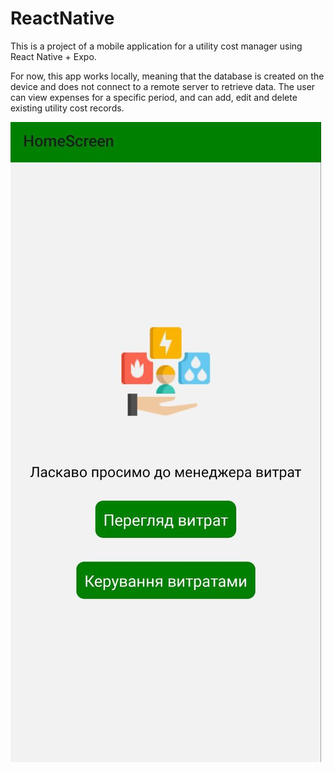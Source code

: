 # ReactNative

This is a project of a mobile application for a utility cost manager using React Native + Expo.

For now, this app works locally, meaning that the database is created on the device and does not connect to a remote server to retrieve data. The user can view expenses for a specific period, and can add, edit and delete existing utility cost records.

![Image alt](https://github.com/MaksStebelskiy/ReactNative/blob/master/Menu.jpg)
